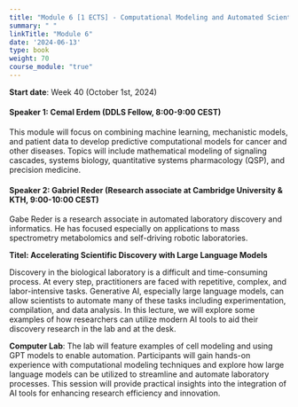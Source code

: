 ```yaml
---
title: "Module 6 [1 ECTS] - Computational Modeling and Automated Scientific Discovery"
summary: " "
linkTitle: "Module 6"
date: '2024-06-13'
type: book
weight: 70
course_module: "true"
---
```


<style>
  .profile-photo {
    width: 150px; /* Adjust the width as needed */
    height: auto; /* This keeps the aspect ratio of the image */
    display: block;
    margin-left: auto;
    margin-right: auto;
  }
</style>

**Start date**: Week 40 (October 1st, 2024)

<!-- needs to be updated -->
#### Speaker 1: Cemal Erdem (DDLS Fellow, 8:00-9:00 CEST)

This module will focus on combining machine learning, mechanistic models, and patient data to develop predictive computational models for cancer and other diseases. Topics will include mathematical modeling of signaling cascades, systems biology, quantitative systems pharmacology (QSP), and precision medicine.


<!-- has been updated -->
#### Speaker 2: Gabriel Reder (Research associate at Cambridge University & KTH, 9:00-10:00 CEST)

Gabe Reder is a research associate in automated laboratory discovery and informatics. He has focused especially on applications to mass spectrometry metabolomics and self-driving robotic laboratories.

**Titel: Accelerating Scientific Discovery with Large Language Models**

Discovery in the biological laboratory is a difficult and time-consuming process. At every step, practitioners are faced with repetitive, complex, and labor-intensive tasks. Generative AI, especially large language models, can allow scientists to automate many of these tasks including experimentation, compilation, and data analysis. In this lecture, we will explore some examples of how researchers can utilize modern AI tools to aid their discovery research in the lab and at the desk.

<!-- needs to be updated -->
**Computer Lab**: The lab will feature examples of cell modeling and using GPT models to enable automation. Participants will gain hands-on experience with computational modeling techniques and explore how large language models can be utilized to streamline and automate laboratory processes. This session will provide practical insights into the integration of AI tools for enhancing research efficiency and innovation.